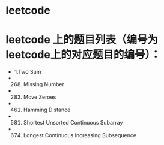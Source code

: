 # leetcode

# leetcode 上的题目列表（编号为leetcode上的对应题目的编号）：

* 1.Two Sum
* 268. Missing Number
* 283. Move Zeroes
* 461. Hamming Distance
* 581. Shortest Unsorted Continuous Subarray
* 674. Longest Continuous Increasing Subsequence

